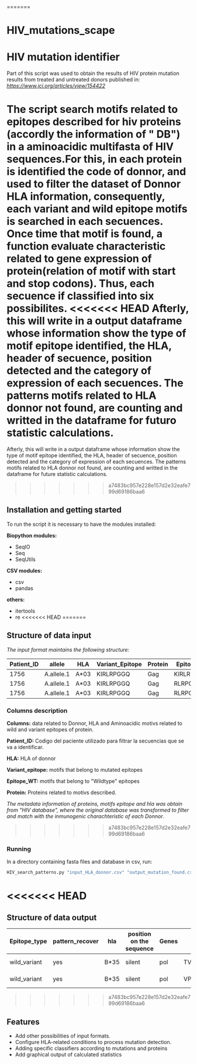 
=======
# HIV_mutations_scape


# HIV mutation identifier

Part of this script was used to obtain the results of HIV protein mutation results from treated and untreated donors published in:
*https://www.jci.org/articles/view/154422*

The script search motifs related to epitopes described for hiv proteins (accordly the information of " DB")
in a aminoacidic multifasta of HIV sequences.For this, in each protein is identified the code of donnor, and used to filter the dataset of Donnor HLA information, consequently, each variant and wild epitope motifs is searched in each secuences.
Once time that motif is found, a function evaluate characteristic related to gene expression of protein(relation of motif with start and stop codons). Thus, each secuence if classified into six possibilites.
<<<<<<< HEAD
Afterly, this will write in a output dataframe whose information show the type of motif epitope identified, the HLA, header of secuence, position detected and the category of expression of each secuences. The patterns motifs related to HLA donnor not found, are counting and writted in the dataframe for futuro statistic calculations.
=======
Afterly, this will write in a output dataframe whose information show the type of motif epitope identified, the HLA, header of secuence, position detected and the category of expression of each secuences. The patterns motifs related to HLA donnor not found, are counting and writted in the dataframe for future statistic calculations.
>>>>>>> a7483bc957e228e157d2e32eafe799d69186baa6

## Installation and getting started

To run the script it is necessary to have the modules installed:

**Biopython modules:**

- SeqIO
- Seq
- SeqUtils

**CSV modules:**

- csv
- pandas

**others:**

- itertools
- re
<<<<<<< HEAD
=======
## Structure of data input

*The input format maintains the following structure:*

| Patient_ID | allele     | HLA  | Variant_Epitope | Protein | Epitope_WT |
|------------|------------|------|-----------------|---------|------------|
| 1756       | A.allele.1 | A*03 | KIRLRPGGQ       | Gag     | KIRLRPGGK  |
| 1756       | A.allele.1 | A*03 | KIRLRPGGQ       | Gag     | RLRPGGKKK  |
| 1756       | A.allele.1 | A*03 | KIRLRPGGQ       | Gag     | RLRPGGKKKY |

### Columns description


**Columns:** data related to Donnor, HLA and Aminoacidic motivs related to wild and variant epitopes of protein.

**Patient_ID:** Codigo del paciente utilizado para filtrar la secuencias que se va a identificar.

**HLA:** HLA  of donnor

**Variant_epitope:** motifs that belong to mutated epitopes

**Epitope_WT:** motifs that belong to "Wildtype" epitopes

**Protein:** Proteins related to motivs described.

*The metadata information of proteins, motifs epitope and hla was obtain from "HIV database", where the original database was transformed to filter and match with the inmunogenic charachteristic of each Donnor*.


>>>>>>> a7483bc957e228e157d2e32eafe799d69186baa6

### Running

In a directory containing fasta files and database in csv, run:

```python
HIV_search_patterns.py "input_HLA_donnor.csv" "output_mutation_found.csv"
```
<<<<<<< HEAD
=======
## Structure of data output

| Epitope_type | pattern_recover | hla  | position on the sequence | Genes | pattern    | sequences    | position | origin | Donor id |
|--------------|-----------------|------|--------------------------|-------|------------|--------------|----------|--------|----------|
| wild_variant | yes             | B*35 | silent                   | pol   | TVLDVGDAY  | 1292-17-N-23 | 262.0    | N      | 1292     |
| wild_variant | yes             | B*35 | silent                   | pol   | VPLDEDFRKY | 1292-17-N-23 | 273.0    | N      | 1292     |
>>>>>>> a7483bc957e228e157d2e32eafe799d69186baa6

## Features


* Add other possibilities of input formats.
* Configure HLA-related conditions to process mutation detection.
* Adding specific classifiers according to mutations and proteins
* Add graphical output of calculated statistics
